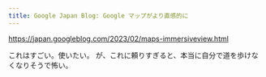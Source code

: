 ```yaml
---
title: Google Japan Blog: Google マップがより直感的に
---
```


https://japan.googleblog.com/2023/02/maps-immersiveview.html

これはすごい。使いたい。
が、これに頼りすぎると、本当に自分で道を歩けなくなりそうで怖い。
